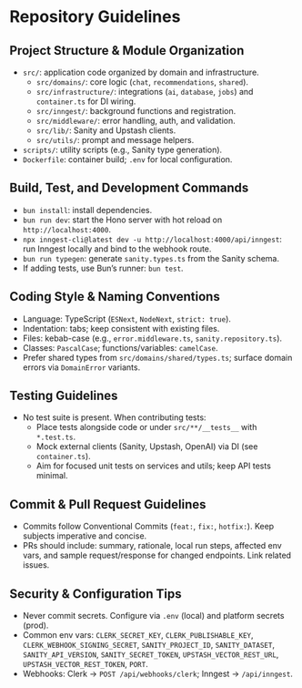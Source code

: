 # Repository Guidelines

## Project Structure & Module Organization
- `src/`: application code organized by domain and infrastructure.
  - `src/domains/`: core logic (`chat`, `recommendations`, `shared`).
  - `src/infrastructure/`: integrations (`ai`, `database`, `jobs`) and `container.ts` for DI wiring.
  - `src/inngest/`: background functions and registration.
  - `src/middleware/`: error handling, auth, and validation.
  - `src/lib/`: Sanity and Upstash clients.
  - `src/utils/`: prompt and message helpers.
- `scripts/`: utility scripts (e.g., Sanity type generation).
- `Dockerfile`: container build; `.env` for local configuration.

## Build, Test, and Development Commands
- `bun install`: install dependencies.
- `bun run dev`: start the Hono server with hot reload on `http://localhost:4000`.
- `npx inngest-cli@latest dev -u http://localhost:4000/api/inngest`: run Inngest locally and bind to the webhook route.
- `bun run typegen`: generate `sanity.types.ts` from the Sanity schema.
- If adding tests, use Bun’s runner: `bun test`.

## Coding Style & Naming Conventions
- Language: TypeScript (`ESNext`, `NodeNext`, `strict: true`).
- Indentation: tabs; keep consistent with existing files.
- Files: kebab-case (e.g., `error.middleware.ts`, `sanity.repository.ts`).
- Classes: `PascalCase`; functions/variables: `camelCase`.
- Prefer shared types from `src/domains/shared/types.ts`; surface domain errors via `DomainError` variants.

## Testing Guidelines
- No test suite is present. When contributing tests:
  - Place tests alongside code or under `src/**/__tests__` with `*.test.ts`.
  - Mock external clients (Sanity, Upstash, OpenAI) via DI (see `container.ts`).
  - Aim for focused unit tests on services and utils; keep API tests minimal.

## Commit & Pull Request Guidelines
- Commits follow Conventional Commits (`feat:`, `fix:`, `hotfix:`). Keep subjects imperative and concise.
- PRs should include: summary, rationale, local run steps, affected env vars, and sample request/response for changed endpoints. Link related issues.

## Security & Configuration Tips
- Never commit secrets. Configure via `.env` (local) and platform secrets (prod).
- Common env vars: `CLERK_SECRET_KEY`, `CLERK_PUBLISHABLE_KEY`, `CLERK_WEBHOOK_SIGNING_SECRET`, `SANITY_PROJECT_ID`, `SANITY_DATASET`, `SANITY_API_VERSION`, `SANITY_SECRET_TOKEN`, `UPSTASH_VECTOR_REST_URL`, `UPSTASH_VECTOR_REST_TOKEN`, `PORT`.
- Webhooks: Clerk → `POST /api/webhooks/clerk`; Inngest → `/api/inngest`.
